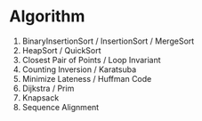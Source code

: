 # Algorithm
1. BinaryInsertionSort / InsertionSort / MergeSort
2. HeapSort / QuickSort
3. Closest Pair of Points / Loop Invariant
4. Counting Inversion / Karatsuba
5. Minimize Lateness / Huffman Code
6. Dijkstra / Prim
7. Knapsack
8. Sequence Alignment
